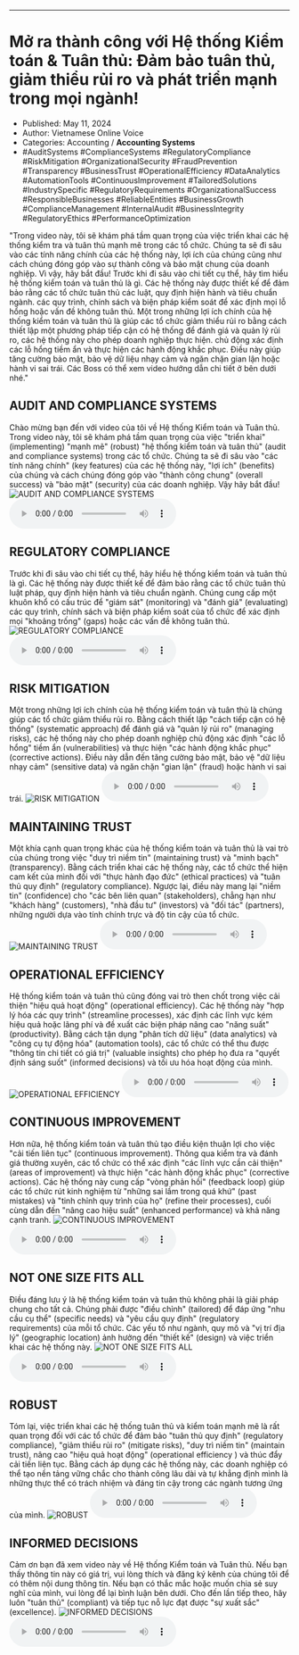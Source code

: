 
---

# Mở ra thành công với Hệ thống Kiểm toán & Tuân thủ: Đảm bảo tuân thủ, giảm thiểu rủi ro và phát triển mạnh trong mọi ngành!

- Published: May 11, 2024
- Author: Vietnamese Online Voice
- Categories: Accounting / **Accounting Systems**
- #AuditSystems #ComplianceSystems #RegulatoryCompliance #RiskMitigation #OrganizationalSecurity #FraudPrevention #Transparency #BusinessTrust #OperationalEfficiency #DataAnalytics #AutomationTools #ContinuousImprovement #TailoredSolutions #IndustrySpecific #RegulatoryRequirements #OrganizationalSuccess #ResponsibleBusinesses #ReliableEntities #BusinessGrowth #ComplianceManagement #InternalAudit #BusinessIntegrity #RegulatoryEthics #PerformanceOptimization

"Trong video này, tôi sẽ khám phá tầm quan trọng của việc triển khai các hệ thống kiểm tra và tuân thủ mạnh mẽ trong các tổ chức. Chúng ta sẽ đi sâu vào các tính năng chính của các hệ thống này, lợi ích của chúng cũng như cách chúng đóng góp vào sự thành công và bảo mật chung của doanh nghiệp. Vì vậy, hãy bắt đầu! Trước khi đi sâu vào chi tiết cụ thể, hãy tìm hiểu hệ thống kiểm toán và tuân thủ là gì. Các hệ thống này được thiết kế để đảm bảo rằng các tổ chức tuân thủ các luật, quy định hiện hành và tiêu chuẩn ngành. các quy trình, chính sách và biện pháp kiểm soát để xác định mọi lỗ hổng hoặc vấn đề không tuân thủ. Một trong những lợi ích chính của hệ thống kiểm toán và tuân thủ là giúp các tổ chức giảm thiểu rủi ro bằng cách thiết lập một phương pháp tiếp cận có hệ thống để đánh giá và quản lý rủi ro, các hệ thống này cho phép doanh nghiệp thực hiện. chủ động xác định các lỗ hổng tiềm ẩn và thực hiện các hành động khắc phục. Điều này giúp tăng cường bảo mật, bảo vệ dữ liệu nhạy cảm và ngăn chặn gian lận hoặc hành vi sai trái. Các Boss có thể xem video hướng dẫn chi tiết ở bên dưới nhé."


## AUDIT AND COMPLIANCE SYSTEMS

Chào mừng bạn đến với video của tôi về Hệ thống Kiểm toán và Tuân thủ. Trong video này, tôi sẽ khám phá tầm quan trọng của việc "triển khai" (implementing) "mạnh mẽ" (robust) "hệ thống kiểm toán và tuân thủ" (audit and compliance systems) trong các tổ chức. Chúng ta sẽ đi sâu vào "các tính năng chính" (key features) của các hệ thống này, "lợi ích" (benefits) của chúng và cách chúng đóng góp vào "thành công chung" (overall success) và "bảo mật" (security) của các doanh nghiệp. Vậy hãy bắt đầu!
![AUDIT AND COMPLIANCE SYSTEMS](https://http-archiver-apis-production-80.schnworks.com/storage/images/transitions/2024-05-11/transition--7974936256-Montserrat-Medium-7B1FA2.jpg)
<audio controls>
    <source src="https://http-archiver-apis-production-80.schnworks.com/storage/storage/audio/file-14769901776.mp3" type="audio/mpeg">
</audio>



## REGULATORY COMPLIANCE

Trước khi đi sâu vào chi tiết cụ thể, hãy hiểu hệ thống kiểm toán và tuân thủ là gì. Các hệ thống này được thiết kế để đảm bảo rằng các tổ chức tuân thủ luật pháp, quy định hiện hành và tiêu chuẩn ngành. Chúng cung cấp một khuôn khổ có cấu trúc để "giám sát" (monitoring) và "đánh giá" (evaluating) các quy trình, chính sách và biện pháp kiểm soát của tổ chức để xác định mọi "khoảng trống" (gaps) hoặc các vấn đề không tuân thủ.
![REGULATORY COMPLIANCE](https://http-archiver-apis-production-80.schnworks.com/storage/images/transitions/2024-05-11/transition--18563550877-Montserrat-Thin-512DA8.jpg)
<audio controls>
    <source src="https://http-archiver-apis-production-80.schnworks.com/storage/storage/audio/file-16761636646.mp3" type="audio/mpeg">
</audio>



## RISK MITIGATION

Một trong những lợi ích chính của hệ thống kiểm toán và tuân thủ là chúng giúp các tổ chức giảm thiểu rủi ro. Bằng cách thiết lập "cách tiếp cận có hệ thống" (systematic approach) để đánh giá và "quản lý rủi ro" (managing risks), các hệ thống này cho phép doanh nghiệp chủ động xác định "các lỗ hổng" tiềm ẩn (vulnerabilities) và thực hiện "các hành động khắc phục" (corrective actions). Điều này dẫn đến tăng cường bảo mật, bảo vệ "dữ liệu nhạy cảm" (sensitive data) và ngăn chặn "gian lận" (fraud) hoặc hành vi sai trái.
![RISK MITIGATION](https://http-archiver-apis-production-80.schnworks.com/storage/images/transitions/2024-05-11/transition-76146064504-Montserrat-SemiBold-9C27B0.jpg)
<audio controls>
    <source src="https://http-archiver-apis-production-80.schnworks.com/storage/storage/audio/file-13615211646.mp3" type="audio/mpeg">
</audio>



## MAINTAINING TRUST

Một khía cạnh quan trọng khác của hệ thống kiểm toán và tuân thủ là vai trò của chúng trong việc "duy trì niềm tin" (maintaining trust) và "minh bạch" (transparency). Bằng cách triển khai các hệ thống này, các tổ chức thể hiện cam kết của mình đối với "thực hành đạo đức" (ethical practices) và "tuân thủ quy định" (regulatory compliance). Ngược lại, điều này mang lại "niềm tin" (confidence) cho "các bên liên quan" (stakeholders), chẳng hạn như "khách hàng" (customers), "nhà đầu tư" (investors) và "đối tác" (partners), những người dựa vào tính chính trực và độ tin cậy của tổ chức.
![MAINTAINING TRUST](https://http-archiver-apis-production-80.schnworks.com/storage/images/transitions/2024-05-11/transition-25128843825-Montserrat-Bold-303F9F.jpg)
<audio controls>
    <source src="https://http-archiver-apis-production-80.schnworks.com/storage/storage/audio/file-35194101038.mp3" type="audio/mpeg">
</audio>



## OPERATIONAL EFFICIENCY

Hệ thống kiểm toán và tuân thủ cũng đóng vai trò then chốt trong việc cải thiện "hiệu quả hoạt động" (operational efficiency). Các hệ thống này "hợp lý hóa các quy trình" (streamline processes), xác định các lĩnh vực kém hiệu quả hoặc lãng phí và đề xuất các biện pháp nâng cao "năng suất" (productivity). Bằng cách tận dụng "phân tích dữ liệu" (data analytics) và "công cụ tự động hóa" (automation tools), các tổ chức có thể thu được "thông tin chi tiết có giá trị" (valuable insights) cho phép họ đưa ra "quyết định sáng suốt" (informed decisions) và tối ưu hóa hoạt động của mình.
![OPERATIONAL EFFICIENCY](https://http-archiver-apis-production-80.schnworks.com/storage/images/transitions/2024-05-11/transition--38884246379-Montserrat-Thin-303F9F.jpg)
<audio controls>
    <source src="https://http-archiver-apis-production-80.schnworks.com/storage/storage/audio/file-74138608320.mp3" type="audio/mpeg">
</audio>



## CONTINUOUS IMPROVEMENT

Hơn nữa, hệ thống kiểm toán và tuân thủ tạo điều kiện thuận lợi cho việc "cải tiến liên tục" (continuous improvement). Thông qua kiểm tra và đánh giá thường xuyên, các tổ chức có thể xác định "các lĩnh vực cần cải thiện" (areas of improvement) và thực hiện "các hành động khắc phục" (corrective actions). Các hệ thống này cung cấp "vòng phản hồi" (feedback loop) giúp các tổ chức rút kinh nghiệm từ "những sai lầm trong quá khứ" (past mistakes) và "tinh chỉnh quy trình của họ" (refine their processes), cuối cùng dẫn đến "nâng cao hiệu suất" (enhanced performance) và khả năng cạnh tranh.
![CONTINUOUS IMPROVEMENT](https://http-archiver-apis-production-80.schnworks.com/storage/images/transitions/2024-05-11/transition-5964431740-Montserrat-Regular-283593.jpg)
<audio controls>
    <source src="https://http-archiver-apis-production-80.schnworks.com/storage/storage/audio/file-37323719728.mp3" type="audio/mpeg">
</audio>



## NOT ONE SIZE FITS ALL

Điều đáng lưu ý là hệ thống kiểm toán và tuân thủ không phải là giải pháp chung cho tất cả. Chúng phải được "điều chỉnh" (tailored) để đáp ứng "nhu cầu cụ thể" (specific needs) và "yêu cầu quy định" (regulatory requirements) của mỗi tổ chức. Các yếu tố như ngành, quy mô và "vị trí địa lý" (geographic location) ảnh hưởng đến "thiết kế" (design) và việc triển khai các hệ thống này.
![NOT ONE SIZE FITS ALL](https://http-archiver-apis-production-80.schnworks.com/storage/images/transitions/2024-05-11/transition--26476585999-Montserrat-Black-7B1FA2.jpg)
<audio controls>
    <source src="https://http-archiver-apis-production-80.schnworks.com/storage/storage/audio/file-9908665489.mp3" type="audio/mpeg">
</audio>



## ROBUST

Tóm lại, việc triển khai các hệ thống tuân thủ và kiểm toán mạnh mẽ là rất quan trọng đối với các tổ chức để đảm bảo "tuân thủ quy định" (regulatory compliance), "giảm thiểu rủi ro" (mitigate risks), "duy trì niềm tin" (maintain trust), nâng cao "hiệu quả hoạt động" (operational efficiency ) và thúc đẩy cải tiến liên tục. Bằng cách áp dụng các hệ thống này, các doanh nghiệp có thể tạo nền tảng vững chắc cho thành công lâu dài và tự khẳng định mình là những thực thể có trách nhiệm và đáng tin cậy trong các ngành tương ứng của mình.
![ROBUST](https://http-archiver-apis-production-80.schnworks.com/storage/images/transitions/2024-05-11/transition--2567941574-Montserrat-SemiBold-512DA8.jpg)
<audio controls>
    <source src="https://http-archiver-apis-production-80.schnworks.com/storage/storage/audio/file-7725093602.mp3" type="audio/mpeg">
</audio>



## INFORMED DECISIONS

Cảm ơn bạn đã xem video này về Hệ thống Kiểm toán và Tuân thủ. Nếu bạn thấy thông tin này có giá trị, vui lòng thích và đăng ký kênh của chúng tôi để có thêm nội dung thông tin. Nếu bạn có thắc mắc hoặc muốn chia sẻ suy nghĩ của mình, vui lòng để lại bình luận bên dưới. Cho đến lần tiếp theo, hãy luôn "tuân thủ" (compliant) và tiếp tục nỗ lực đạt được "sự xuất sắc" (excellence).
![INFORMED DECISIONS](https://http-archiver-apis-production-80.schnworks.com/storage/images/transitions/2024-05-11/transition--32535417532-Montserrat-Thin-9C27B0.jpg)
<audio controls>
    <source src="https://http-archiver-apis-production-80.schnworks.com/storage/storage/audio/file-5763506410.mp3" type="audio/mpeg">
</audio>

